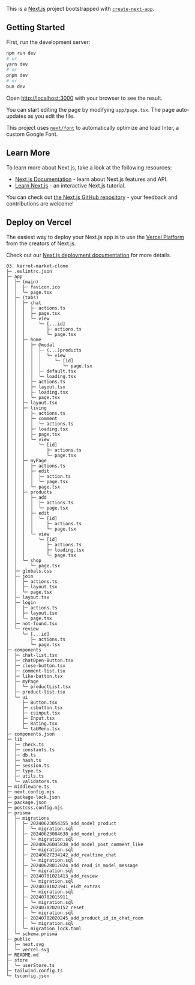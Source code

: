 This is a [Next.js](https://nextjs.org/) project bootstrapped with [`create-next-app`](https://github.com/vercel/next.js/tree/canary/packages/create-next-app).

## Getting Started

First, run the development server:

```bash
npm run dev
# or
yarn dev
# or
pnpm dev
# or
bun dev
```

Open [http://localhost:3000](http://localhost:3000) with your browser to see the result.

You can start editing the page by modifying `app/page.tsx`. The page auto-updates as you edit the file.

This project uses [`next/font`](https://nextjs.org/docs/basic-features/font-optimization) to automatically optimize and load Inter, a custom Google Font.

## Learn More

To learn more about Next.js, take a look at the following resources:

-   [Next.js Documentation](https://nextjs.org/docs) - learn about Next.js features and API.
-   [Learn Next.js](https://nextjs.org/learn) - an interactive Next.js tutorial.

You can check out [the Next.js GitHub repository](https://github.com/vercel/next.js/) - your feedback and contributions are welcome!

## Deploy on Vercel

The easiest way to deploy your Next.js app is to use the [Vercel Platform](https://vercel.com/new?utm_medium=default-template&filter=next.js&utm_source=create-next-app&utm_campaign=create-next-app-readme) from the creators of Next.js.

Check out our [Next.js deployment documentation](https://nextjs.org/docs/deployment) for more details.

```
03. karrot-market-clone
├─ .eslintrc.json
├─ app
│  ├─ (main)
│  │  ├─ favicon.ico
│  │  └─ page.tsx
│  ├─ (tabs)
│  │  ├─ chat
│  │  │  ├─ actions.ts
│  │  │  ├─ page.tsx
│  │  │  └─ view
│  │  │     └─ [...id]
│  │  │        ├─ actions.ts
│  │  │        └─ page.tsx
│  │  ├─ home
│  │  │  ├─ @modal
│  │  │  │  ├─ (...)products
│  │  │  │  │  └─ view
│  │  │  │  │     └─ [id]
│  │  │  │  │        └─ page.tsx
│  │  │  │  ├─ default.tsx
│  │  │  │  └─ loading.tsx
│  │  │  ├─ actions.ts
│  │  │  ├─ layout.tsx
│  │  │  ├─ loading.tsx
│  │  │  └─ page.tsx
│  │  ├─ layout.tsx
│  │  ├─ living
│  │  │  ├─ actions.ts
│  │  │  ├─ comment
│  │  │  │  └─ actions.ts
│  │  │  ├─ loading.tsx
│  │  │  ├─ page.tsx
│  │  │  └─ view
│  │  │     └─ [id]
│  │  │        ├─ actions.ts
│  │  │        └─ page.tsx
│  │  ├─ myPage
│  │  │  ├─ actions.ts
│  │  │  ├─ edit
│  │  │  │  ├─ action.ts
│  │  │  │  └─ page.tsx
│  │  │  └─ page.tsx
│  │  ├─ products
│  │  │  ├─ add
│  │  │  │  ├─ actions.ts
│  │  │  │  └─ page.tsx
│  │  │  ├─ edit
│  │  │  │  └─ [id]
│  │  │  │     ├─ actions.ts
│  │  │  │     └─ page.tsx
│  │  │  └─ view
│  │  │     └─ [id]
│  │  │        ├─ actions.ts
│  │  │        ├─ loading.tsx
│  │  │        └─ page.tsx
│  │  └─ shop
│  │     └─ page.tsx
│  ├─ globals.css
│  ├─ join
│  │  ├─ actions.ts
│  │  ├─ layout.tsx
│  │  └─ page.tsx
│  ├─ layout.tsx
│  ├─ login
│  │  ├─ actions.ts
│  │  ├─ layout.tsx
│  │  └─ page.tsx
│  ├─ not-found.tsx
│  └─ review
│     └─ [...id]
│        ├─ actions.ts
│        └─ page.tsx
├─ components
│  ├─ chat-list.tsx
│  ├─ chatOpen-Button.tsx
│  ├─ close-button.tsx
│  ├─ comment-list.tsx
│  ├─ like-button.tsx
│  ├─ myPage
│  │  └─ productList.tsx
│  ├─ product-list.tsx
│  └─ ui
│     ├─ Button.tsx
│     ├─ csbutton.tsx
│     ├─ csinput.tsx
│     ├─ Input.tsx
│     ├─ Rating.tsx
│     └─ tabMenu.tsx
├─ components.json
├─ lib
│  ├─ check.ts
│  ├─ constants.ts
│  ├─ db.ts
│  ├─ hash.ts
│  ├─ session.ts
│  ├─ type.ts
│  ├─ utils.ts
│  └─ validators.ts
├─ middleware.ts
├─ next.config.mjs
├─ package-lock.json
├─ package.json
├─ postcss.config.mjs
├─ prisma
│  ├─ migrations
│  │  ├─ 20240623054355_add_model_product
│  │  │  └─ migration.sql
│  │  ├─ 20240623084638_add_model_product
│  │  │  └─ migration.sql
│  │  ├─ 20240626045838_add_model_post_comment_like
│  │  │  └─ migration.sql
│  │  ├─ 20240627234242_add_realtime_chat
│  │  │  └─ migration.sql
│  │  ├─ 20240628012024_add_read_in_model_message
│  │  │  └─ migration.sql
│  │  ├─ 20240701021413_add_review
│  │  │  └─ migration.sql
│  │  ├─ 20240701023941_eidt_extras
│  │  │  └─ migration.sql
│  │  ├─ 20240702015911_
│  │  │  └─ migration.sql
│  │  ├─ 20240702020152_reset
│  │  │  └─ migration.sql
│  │  ├─ 20240702020245_add_product_id_in_chat_room
│  │  │  └─ migration.sql
│  │  └─ migration_lock.toml
│  └─ schema.prisma
├─ public
│  ├─ next.svg
│  └─ vercel.svg
├─ README.md
├─ store
│  └─ userStore.ts
├─ tailwind.config.ts
└─ tsconfig.json

```
